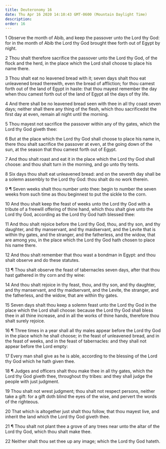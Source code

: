 ```yaml
---
title: Deuteronomy 16
date: Thu Apr 16 2020 14:10:43 GMT-0600 (Mountain Daylight Time)
description: 
order: 16
---
```


<p>
  1 Observe the month of Abib, and keep the passover unto the Lord thy God: for
  in the month of Abib the Lord thy God brought thee forth out of Egypt by
  night.
</p>
<p>
  2 Thou shalt therefore sacrifice the passover unto the Lord thy God, of the
  flock and the herd, in the place which the Lord shall choose to place his name
  there.
</p>
<p>
  3 Thou shalt eat no leavened bread with it; seven days shalt thou eat
  unleavened bread therewith, even the bread of affliction; for thou camest
  forth out of the land of Egypt in haste: that thou mayest remember the day
  when thou camest forth out of the land of Egypt all the days of thy life.
</p>
<p>
  4 And there shall be no leavened bread seen with thee in all thy coast seven
  days; neither shall there any thing of the flesh, which thou sacrificedst the
  first day at even, remain all night until the morning.
</p>
<p>
  5 Thou mayest not sacrifice the passover within any of thy gates, which the
  Lord thy God giveth thee:
</p>
<p>
  6 But at the place which the Lord thy God shall choose to place his name in,
  there thou shalt sacrifice the passover at even, at the going down of the sun,
  at the season that thou camest forth out of Egypt.
</p>
<p>
  7 And thou shalt roast and eat it in the place which the Lord thy God shall
  choose: and thou shalt turn in the morning, and go unto thy tents.
</p>
<p>
  8 Six days thou shalt eat unleavened bread: and on the seventh day shall be a
  solemn assembly to the Lord thy God: thou shalt do no work therein.
</p>
<p>
  9 &#xB6; Seven weeks shalt thou number unto thee: begin to number the seven
  weeks from such time as thou beginnest to put the sickle to the corn.
</p>
<p>
  10 And thou shalt keep the feast of weeks unto the Lord thy God with a tribute
  of a freewill offering of thine hand, which thou shalt give unto the Lord thy
  God, according as the Lord thy God hath blessed thee:
</p>
<p>
  11 And thou shalt rejoice before the Lord thy God, thou, and thy son, and thy
  daughter, and thy manservant, and thy maidservant, and the Levite that is
  within thy gates, and the stranger, and the fatherless, and the widow, that
  are among you, in the place which the Lord thy God hath chosen to place his
  name there.
</p>
<p>
  12 And thou shalt remember that thou wast a bondman in Egypt: and thou shalt
  observe and do these statutes.
</p>
<p>
  13 &#xB6; Thou shalt observe the feast of tabernacles seven days, after that
  thou hast gathered in thy corn and thy wine:
</p>
<span></span>
<p>
  14 And thou shalt rejoice in thy feast, thou, and thy son, and thy daughter,
  and thy manservant, and thy maidservant, and the Levite, the stranger, and the
  fatherless, and the widow, that are within thy gates.
</p>
<p>
  15 Seven days shalt thou keep a solemn feast unto the Lord thy God in the
  place which the Lord shall choose: because the Lord thy God shall bless thee
  in all thine increase, and in all the works of thine hands, therefore thou
  shalt surely rejoice.
</p>
<p>
  16 &#xB6; Three times in a year shall all thy males appear before the Lord thy
  God in the place which he shall choose; in the feast of unleavened bread, and
  in the feast of weeks, and in the feast of tabernacles: and they shall not
  appear before the Lord empty:
</p>
<p>
  17 Every man shall give as he is able, according to the blessing of the Lord
  thy God which he hath given thee.
</p>
<p>
  18 &#xB6; Judges and officers shalt thou make thee in all thy gates, which the
  Lord thy God giveth thee, throughout thy tribes: and they shall judge the
  people with just judgment.
</p>
<p>
  19 Thou shalt not wrest judgment; thou shalt not respect persons, neither take
  a gift: for a gift doth blind the eyes of the wise, and pervert the words of
  the righteous.
</p>
<p>
  20 That which is altogether just shalt thou follow, that thou mayest live, and
  inherit the land which the Lord thy God giveth thee.
</p>
<p>
  21 &#xB6; Thou shalt not plant thee a grove of any trees near unto the altar
  of the Lord thy God, which thou shalt make thee.
</p>
<p>
  22 Neither shalt thou set thee up any image; which the Lord thy God hateth.
</p>
